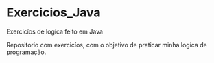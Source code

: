 # Exercicios_Java
 Exercicíos de logíca feito em Java

Repositorio com exercicíos, com o objetivo de praticar minha logíca de programação.